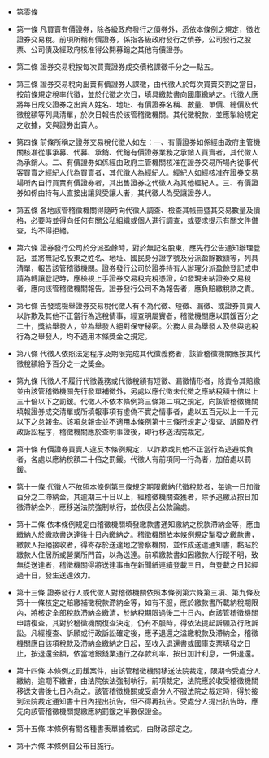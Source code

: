 * 第零條 

* 第一條 凡買賣有價證券，除各級政府發行之債券外，悉依本條例之規定，徵收證券交易稅。前項所稱有價證券，係指各級政府發行之債券，公司發行之股票、公司債及經政府核准得公開募銷之其他有價證券。

* 第二條 證券交易稅按每次買賣證券成交價格課徵千分之一點五。

* 第三條 證券交易稅向出賣有價證券人課徵，由代徵人於每次買賣交割之當日，按前條規定稅率代徵，並於代徵之次日，填具繳款書向國庫繳納之。代徵人應將每日成交證券之出賣人姓名、地址、有價證券名稱、數量、單價、總價及代徵稅額等列具清單，於次日報告於該管稽徵機關。其代徵稅款，並應掣給規定之收據，交與證券出賣人。

* 第四條 前條所稱之證券交易稅代徵人如左：一、有價證券如係經由政府主管機關核准從事承募、代募、承銷、代銷有價證券業務之承銷人買賣者，其代徵人為承銷人。二、有價證券如係經由政府主管機關核准在證券交易所場內從事代客買賣之經紀人代為買賣者，其代徵人為經紀人。經紀人如經核准在證券交易場所內自行買賣有價證券者，其出售證券之代徵人為其他經紀人。三、有價證券如係由持有人直接出讓與受讓人者，其代徵人為受讓證券人。

* 第五條 各地該管稽徵機關得隨時向代徵人調查、檢查其帳冊暨其交易數量及價格，必要時並得向任何有關公私組織或個人進行調查，或要求提示有關文件備查，均不得拒絕。

* 第六條 證券發行公司於分派盈餘時，對於無記名股東，應先行公告通知辦理登記，並將無記名股東之姓名、地址、國民身分證字號及分派盈餘數額等，列具清單，報告該管稽徵機關。證券發行公司於證券持有人辦理分派盈餘登記或申請為轉讓登記時，應檢視上手證券交易稅完稅憑證，如發現未納證券交易稅者，應向該管稽徵機關報告。證券發行公司不為報告者，應負賠繳稅款之責。

* 第七條 告發或檢舉證券交易稅代徵人有不為代徵、短徵、漏徵、或證券買賣人以詐欺及其他不正當行為逃稅情事，經查明屬實者，稽徵機關應以罰鍰百分之二十，獎給舉發人，並為舉發人絕對保守秘密。公務人員為舉發人及參與逃稅行為之舉發人，均不適用本條獎金之規定。

* 第八條 代徵人依照法定程序及期限完成其代徵義務者，該管稽徵機關應按其代徵稅額給予百分之一之獎金。

* 第九條 代徵人不履行代徵義務或代徵稅額有短徵、漏徵情形者，除責令其賠繳並由該管稽徵機關先行發單補徵外，另處以應代徵未代徵之應納稅額十倍以上三十倍以下之罰鍰。代徵人不依本條例第三條第二項之規定，向該管稽徵機關填報證券成交清單或所填報事項有虛偽不實之情事者，處以五百元以上一千元以下之怠報金。該項怠報金並不適用本條例第十三條所規定之復查、訴願及行政訴訟程序，稽徵機關應於查明事證後，即行移送法院裁定。

* 第十條 有價證券買賣人違反本條例規定，以詐欺或其他不正當行為逃避稅負者，各處以應納稅額二十倍之罰鍰。代徵人有前項同一行為者，加倍處以罰鍰。

* 第十一條 代徵人不依照本條例第三條規定期限繳納代徵稅款者，每逾一日加徵百分之二滯納金，其逾期三十日以上，經稽徵機關查獲者，除予追繳及按日加徵滯納金外，應移送法院強制執行，並依侵占公款論處。

* 第十二條 依本條例規定由稽徵機關填發繳款書通知繳納之稅款滯納金等，應由繳納人於繳款書送達後十日內繳納之。稽徵機關依本條例規定掣發之繳款書，繳款人拒絕接收者，得寄存於送達地之警察機關，並作成送達通知書，黏貼於繳款人住居所或營業所門首，以為送達。前項繳款書如因繳款人行蹤不明，致無從送達者，稽徵機關得將送達事由在新聞紙連續登載三日，自登載之日起經過十日，發生送達效力。

* 第十三條 證券發行人或代徵人對稽徵機關依照本條例第六條第三項、第九條及第十一條核定之賠繳補徵稅款滯納金等，如有不服，應於繳款書所載納稅期限內，將核定全部稅款滯納金繳清，於納稅期限過後二十日內，向該管稽徵機關申請復查，其對於稽徵機關復查決定，仍有不服時，得依法提起訴願及行政訴訟。凡經複查、訴願或行政訴訟確定後，應予退還之溢繳稅款及滯納金，稽徵機關應自該項稅款及滯納金繳納之日起，至收入退還書或國庫支票填發之日止，按退還金額，依當地銀錢業通行之存款利率，按日加計利息，一併退還。

* 第十四條 本條例之罰鍰案件，由該管稽徵機關移送法院裁定，限期令受處分人繳納，逾期不繳者，由法院依法強制執行。前項裁定，法院應於收受稽徵機關移送文書後七日內為之。該管稽徵機關或受處分人不服法院之裁定時，得於接到法院裁定通知書十日內提出抗告，但不得再抗告。受處分人提出抗告時，應先向該管稽徵機關提繳應納罰鍰之半數保證金。

* 第十五條 本條例有關各種書表單據格式，由財政部定之。

* 第十六條 本條例自公布日施行。

